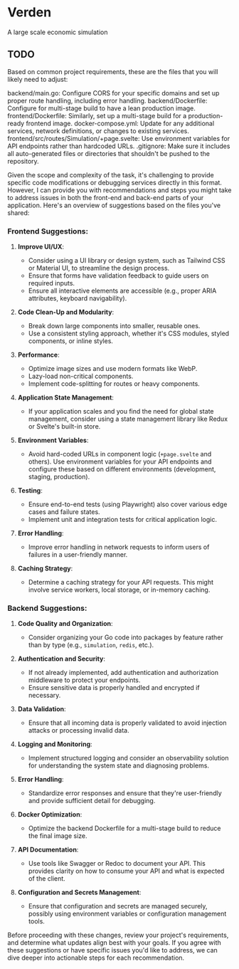 # Verden
A large scale economic simulation

## TODO

Based on common project requirements, these are the files that you will likely need to adjust:

backend/main.go: Configure CORS for your specific domains and set up proper route handling, including error handling.
backend/Dockerfile: Configure for multi-stage build to have a lean production image.
frontend/Dockerfile: Similarly, set up a multi-stage build for a production-ready frontend image.
docker-compose.yml: Update for any additional services, network definitions, or changes to existing services.
frontend/src/routes/Simulation/+page.svelte: Use environment variables for API endpoints rather than hardcoded URLs.
.gitignore: Make sure it includes all auto-generated files or directories that shouldn't be pushed to the repository.



Given the scope and complexity of the task, it's challenging to provide specific code modifications or debugging services directly in this format. However, I can provide you with recommendations and steps you might take to address issues in both the front-end and back-end parts of your application. Here's an overview of suggestions based on the files you've shared:

### Frontend Suggestions:

1. **Improve UI/UX**:
   - Consider using a UI library or design system, such as Tailwind CSS or Material UI, to streamline the design process.
   - Ensure that forms have validation feedback to guide users on required inputs.
   - Ensure all interactive elements are accessible (e.g., proper ARIA attributes, keyboard navigability).
   
2. **Code Clean-Up and Modularity**:
   - Break down large components into smaller, reusable ones.
   - Use a consistent styling approach, whether it's CSS modules, styled components, or inline styles.
   
3. **Performance**:
   - Optimize image sizes and use modern formats like WebP.
   - Lazy-load non-critical components.
   - Implement code-splitting for routes or heavy components.

4. **Application State Management**:
   - If your application scales and you find the need for global state management, consider using a state management library like Redux or Svelte's built-in store.
   
5. **Environment Variables**:
   - Avoid hard-coded URLs in component logic (`+page.svelte` and others). Use environment variables for your API endpoints and configure these based on different environments (development, staging, production).
   
6. **Testing**:
   - Ensure end-to-end tests (using Playwright) also cover various edge cases and failure states.
   - Implement unit and integration tests for critical application logic.
   
7. **Error Handling**:
   - Improve error handling in network requests to inform users of failures in a user-friendly manner.

8. **Caching Strategy**:
   - Determine a caching strategy for your API requests. This might involve service workers, local storage, or in-memory caching.

### Backend Suggestions:

1. **Code Quality and Organization**:
   - Consider organizing your Go code into packages by feature rather than by type (e.g., `simulation`, `redis`, etc.).
   
2. **Authentication and Security**:
   - If not already implemented, add authentication and authorization middleware to protect your endpoints.
   - Ensure sensitive data is properly handled and encrypted if necessary.
   
3. **Data Validation**:
   - Ensure that all incoming data is properly validated to avoid injection attacks or processing invalid data.

4. **Logging and Monitoring**:
   - Implement structured logging and consider an observability solution for understanding the system state and diagnosing problems.
   
5. **Error Handling**:
   - Standardize error responses and ensure that they're user-friendly and provide sufficient detail for debugging.
   
6. **Docker Optimization**:
   - Optimize the backend Dockerfile for a multi-stage build to reduce the final image size.

7. **API Documentation**:
   - Use tools like Swagger or Redoc to document your API. This provides clarity on how to consume your API and what is expected of the client.

8. **Configuration and Secrets Management**:
   - Ensure that configuration and secrets are managed securely, possibly using environment variables or configuration management tools.

Before proceeding with these changes, review your project's requirements, and determine what updates align best with your goals. If you agree with these suggestions or have specific issues you'd like to address, we can dive deeper into actionable steps for each recommendation.